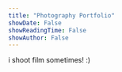 ```yaml
---
title: "Photography Portfolio"
showDate: False
showReadingTime: False
showAuthor: False
---
```


i shoot film sometimes! :)
